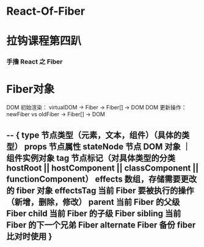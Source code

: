 # React-Of-Fiber
# 拉钩课程第四趴
### 手撸 React 之 Fiber

# Fiber对象

DOM 初始渲染：  virtualDOM -> Fiber -> Fiber[] -> DOM
DOM 更新操作：  newFiber vs oldFiber -> Fiber[] -> DOM

--
{
  type           节点类型（元素，文本，组件）（具体的类型）
  props          节点属性
  stateNode      节点 DOM 对象 ｜ 组件实例对象
  tag            节点标记（对具体类型的分类 hostRoot || hostComponent || classComponent || functionComponent）
  effects        数组，存储需要更改的 fiber 对象
  effectsTag     当前 Fiber 要被执行的操作（新增，删除，修改）
  parent         当前 Fiber 的父级 Fiber
  child          当前 Fiber 的子级 Fiber
  sibling        当前 Fiber 的下一个兄弟 Fiber
  alternate      Fiber 备份 fiber 比对时使用
}
--
